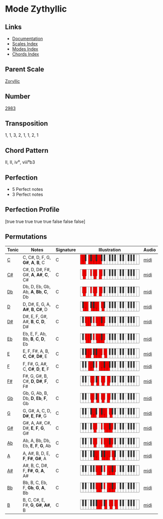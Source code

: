 # Mode Zythyllic

## Links

- [Documentation](README.md)
- [Scales Index](Scales.md)
- [Modes Index](Modes.md)
- [Chords Index](Chords.md)

## Parent Scale

[Zoryllic](ScaleZoryllic.md)

## Number

[2983](https://ianring.com/musictheory/scales/2983)

## Transposition

1, 1, 3, 2, 1, 1, 2, 1

## Chord Pattern

II, II, iv⁰, viii⁰b3

## Perfection

- 5 Perfect notes
- 3 Perfect notes

## Perfection Profile

[true true true true true false false false]

## Permutations

| Tonic | Notes | Signature | Illustration | Audio |
|-------|-------|-----------|--------------|-------|
| [C](ModeCNaturalZythyllic.md) | C, C#, D, F, G, **G#**, **A**, **B**, C | C | ![CNaturalZythyllic](ModeCNaturalZythyllic.png) | [midi](https://github.com/edipermadi/music/blob/main/docs/ModeCNaturalZythyllic.mid?raw=true) |
| [C#](ModeCSharpZythyllic.md) | C#, D, D#, F#, G#, **A**, **A#**, **C**, C# | C | ![CSharpZythyllic](ModeCSharpZythyllic.png) | [midi](https://github.com/edipermadi/music/blob/main/docs/ModeCSharpZythyllic.mid?raw=true) |
| [Db](ModeDFlatZythyllic.md) | Db, D, Eb, Gb, Ab, **A**, **Bb**, **C**, Db | C | ![DFlatZythyllic](ModeDFlatZythyllic.png) | [midi](https://github.com/edipermadi/music/blob/main/docs/ModeDFlatZythyllic.mid?raw=true) |
| [D](ModeDNaturalZythyllic.md) | D, D#, E, G, A, **A#**, **B**, **C#**, D | C | ![DNaturalZythyllic](ModeDNaturalZythyllic.png) | [midi](https://github.com/edipermadi/music/blob/main/docs/ModeDNaturalZythyllic.mid?raw=true) |
| [D#](ModeDSharpZythyllic.md) | D#, E, F, G#, A#, **B**, **C**, **D**, D# | C | ![DSharpZythyllic](ModeDSharpZythyllic.png) | [midi](https://github.com/edipermadi/music/blob/main/docs/ModeDSharpZythyllic.mid?raw=true) |
| [Eb](ModeEFlatZythyllic.md) | Eb, E, F, Ab, Bb, **B**, **C**, **D**, Eb | C | ![EFlatZythyllic](ModeEFlatZythyllic.png) | [midi](https://github.com/edipermadi/music/blob/main/docs/ModeEFlatZythyllic.mid?raw=true) |
| [E](ModeENaturalZythyllic.md) | E, F, F#, A, B, **C**, **C#**, **D#**, E | C | ![ENaturalZythyllic](ModeENaturalZythyllic.png) | [midi](https://github.com/edipermadi/music/blob/main/docs/ModeENaturalZythyllic.mid?raw=true) |
| [F](ModeFNaturalZythyllic.md) | F, F#, G, A#, C, **C#**, **D**, **E**, F | C | ![FNaturalZythyllic](ModeFNaturalZythyllic.png) | [midi](https://github.com/edipermadi/music/blob/main/docs/ModeFNaturalZythyllic.mid?raw=true) |
| [F#](ModeFSharpZythyllic.md) | F#, G, G#, B, C#, **D**, **D#**, **F**, F# | C | ![FSharpZythyllic](ModeFSharpZythyllic.png) | [midi](https://github.com/edipermadi/music/blob/main/docs/ModeFSharpZythyllic.mid?raw=true) |
| [Gb](ModeGFlatZythyllic.md) | Gb, G, Ab, B, Db, **D**, **Eb**, **F**, Gb | C | ![GFlatZythyllic](ModeGFlatZythyllic.png) | [midi](https://github.com/edipermadi/music/blob/main/docs/ModeGFlatZythyllic.mid?raw=true) |
| [G](ModeGNaturalZythyllic.md) | G, G#, A, C, D, **D#**, **E**, **F#**, G | C | ![GNaturalZythyllic](ModeGNaturalZythyllic.png) | [midi](https://github.com/edipermadi/music/blob/main/docs/ModeGNaturalZythyllic.mid?raw=true) |
| [G#](ModeGSharpZythyllic.md) | G#, A, A#, C#, D#, **E**, **F**, **G**, G# | C | ![GSharpZythyllic](ModeGSharpZythyllic.png) | [midi](https://github.com/edipermadi/music/blob/main/docs/ModeGSharpZythyllic.mid?raw=true) |
| [Ab](ModeAFlatZythyllic.md) | Ab, A, Bb, Db, Eb, **E**, **F**, **G**, Ab | C | ![AFlatZythyllic](ModeAFlatZythyllic.png) | [midi](https://github.com/edipermadi/music/blob/main/docs/ModeAFlatZythyllic.mid?raw=true) |
| [A](ModeANaturalZythyllic.md) | A, A#, B, D, E, **F**, **F#**, **G#**, A | C | ![ANaturalZythyllic](ModeANaturalZythyllic.png) | [midi](https://github.com/edipermadi/music/blob/main/docs/ModeANaturalZythyllic.mid?raw=true) |
| [A#](ModeASharpZythyllic.md) | A#, B, C, D#, F, **F#**, **G**, **A**, A# | C | ![ASharpZythyllic](ModeASharpZythyllic.png) | [midi](https://github.com/edipermadi/music/blob/main/docs/ModeASharpZythyllic.mid?raw=true) |
| [Bb](ModeBFlatZythyllic.md) | Bb, B, C, Eb, F, **Gb**, **G**, **A**, Bb | C | ![BFlatZythyllic](ModeBFlatZythyllic.png) | [midi](https://github.com/edipermadi/music/blob/main/docs/ModeBFlatZythyllic.mid?raw=true) |
| [B](ModeBNaturalZythyllic.md) | B, C, C#, E, F#, **G**, **G#**, **A#**, B | C | ![BNaturalZythyllic](ModeBNaturalZythyllic.png) | [midi](https://github.com/edipermadi/music/blob/main/docs/ModeBNaturalZythyllic.mid?raw=true) |
